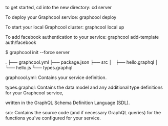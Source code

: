 to get started, cd into the new directory:
  cd server

To deploy your Graphcool service:
  graphcool deploy

To start your local Graphcool cluster:
  graphcool local up
  
To add facebook authentication to your service:
  graphcool add-template auth/facebook


$ graphcool init --force server

.
├── graphcool.yml
├── package.json
├── src
│   ├── hello.graphql
│   └── hello.js
└── types.graphql

graphcool.yml: Contains your service definition.

types.graphql: Contains the data model and any additional type definitions for your Graphcool service, 

written in the GraphQL Schema Definition Language (SDL).

src: Contains the source code (and if necessary GraphQL queries) for the functions you've configured for 
your service.
